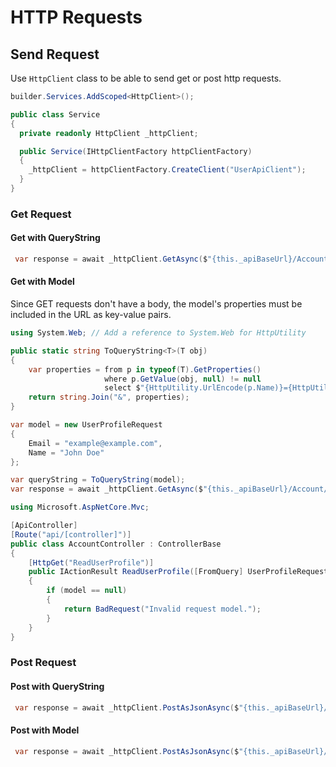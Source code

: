 # HTTP Requests

## Send Request
Use `HttpClient` class to be able to send get or post http requests.

``` cs title="program.cs"
builder.Services.AddScoped<HttpClient>();
```

``` cs
public class Service
{
  private readonly HttpClient _httpClient;

  public Service(IHttpClientFactory httpClientFactory)
  {
    _httpClient = httpClientFactory.CreateClient("UserApiClient");
  }
}
```


### Get Request

#### Get with QueryString
``` cs
 var response = await _httpClient.GetAsync($"{this._apiBaseUrl}/Account/ReadUserProfile?email={email}");
```

#### Get with Model
Since GET requests don't have a body, the model's properties must be included in the URL as key-value pairs.

``` cs
using System.Web; // Add a reference to System.Web for HttpUtility

public static string ToQueryString<T>(T obj)
{
    var properties = from p in typeof(T).GetProperties()
                     where p.GetValue(obj, null) != null
                     select $"{HttpUtility.UrlEncode(p.Name)}={HttpUtility.UrlEncode(p.GetValue(obj, null).ToString())}";
    return string.Join("&", properties);
}
```

``` cs
var model = new UserProfileRequest
{
    Email = "example@example.com",
    Name = "John Doe"
};

var queryString = ToQueryString(model);
var response = await _httpClient.GetAsync($"{this._apiBaseUrl}/Account/ReadUserProfile?{queryString}");
```

``` cs
using Microsoft.AspNetCore.Mvc;

[ApiController]
[Route("api/[controller]")]
public class AccountController : ControllerBase
{
    [HttpGet("ReadUserProfile")]
    public IActionResult ReadUserProfile([FromQuery] UserProfileRequest model)
    {
        if (model == null)
        {
            return BadRequest("Invalid request model.");
        }
    }
}
```

### Post Request

#### Post with QueryString
``` cs
 var response = await _httpClient.PostAsJsonAsync($"{this._apiBaseUrl}/Account/Verify?email={email}&code={code}", new StringContent(""));
```

#### Post with Model
``` cs
 var response = await _httpClient.PostAsJsonAsync($"{this._apiBaseUrl}/Account/ForgotPassword", new ForgotPasswordModel { Email = email });
```
